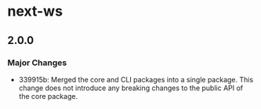 # next-ws

## 2.0.0

### Major Changes

- 339915b: Merged the core and CLI packages into a single package. This change does not introduce any breaking changes to the public API of the core package.
